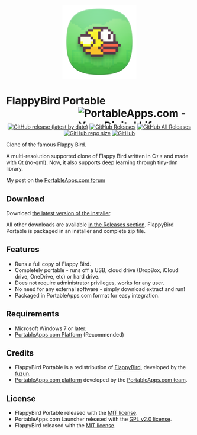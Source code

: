 <p align="center">
	<img src="./FlappyBirdPortable/App/AppInfo/appicon_256.png" width="200" alt="FlappyBird logo" title="Flappy Bird logo" />
</p>

# FlappyBird Portable<a href="https://portableapps.com/"><img src="https://cdn.portableapps.com/portableapps.com_1546.png" width="309" height="45" alt="PortableApps.com - Your Digital Life, Anywhere" title="PortableApps.com - Your Digital Life, Anywhere" align="right"></a>

<p align="center">
	<a href="https://github.com/Makazzz/FlappyBirdPortable/releases/latest"><img alt="GitHub release (latest by date)" src="https://img.shields.io/github/v/release/Makazzz/FlappyBirdPortable?color=0cf&logo=**Choose**"></a>
	<a href="https://github.com/Makazzz/FlappyBirdPortable/releases/latest"><img alt="GitHub Releases" src="https://img.shields.io/github/downloads/Makazzz/FlappyBirdPortable/latest/total?color=blue"></a>
	<a href="https://github.com/Makazzz/FlappyBirdPortable/releases"><img alt="GitHub All Releases" src="https://img.shields.io/github/downloads/Makazzz/FlappyBirdPortable/total?color=0cf"></a>
	<a href="https://github.com/Makazzz/FlappyBirdPortable"><img alt="GitHub repo size" src="https://img.shields.io/github/repo-size/Makazzz/FlappyBirdPortable?color=blue"></a>
	<a href="https://raw.githubusercontent.com/Makazzz/FlappyBirdPortable/master/LICENSE"><img alt="GitHub" src="https://img.shields.io/github/license/Makazzz/FlappyBirdPortable?color=0cf"></a>
</p>

Clone of the famous Flappy Bird.

A multi-resolution supported clone of Flappy Bird written in C++ and made with Qt (no-qml). Now, it also supports deep learning through tiny-dnn library.

My post on the [PortableApps.com forum](https://portableapps.com/node/61168)

## Download

Download [the latest version of the installer][D1].

All other downloads are available [in the Releases section][D2]. FlappyBird Portable
is packaged in an installer and complete zip file.

[D1]: https://github.com/Makazzz/FlappyBirdPortable/releases/latest
[D2]: https://github.com/Makazzz/FlappyBirdPortable/releases

## Features

*	Runs a full copy of Flappy Bird.
*	Completely portable - runs off a USB, cloud drive (DropBox, iCloud drive, OneDrive, etc) or hard drive.
*	Does not require administrator privileges, works for any user.
*	No need for any external software - simply download extract and run!
*	Packaged in PortableApps.com format for easy integration.

## Requirements

*	Microsoft Windows 7 or later.
*	[PortableApps.com Platform](https://PortableApps.com/download) (Recommended)

## Credits

*	FlappyBird Portable is a redistribution of [FlappyBird](https://github.com/fuzun/Flappy-Bird-Qt), developed by the [fuzun](https://github.com/fuzun).
*	[PortableApps.com platform](https://PortableApps.com/download) developed by the [PortableApps.com team](https://PortableApps.com).

## License

*	FlappyBird Portable released with the [MIT license](https://raw.githubusercontent.com/Makazzz/FlappyBirdPortable/master/LICENSE).
*	PortableApps.com Launcher released with the [GPL v2.0 license](https://raw.githubusercontent.com/Makazzz/FlappyBirdPortable/master/FlappyBirdPortable/Other/Source/LauncherLicense.txt).
*	FlappyBird released with the [MIT license](https://raw.githubusercontent.com/fuzun/Flappy-Bird-Qt/master/LICENSE.txt).
